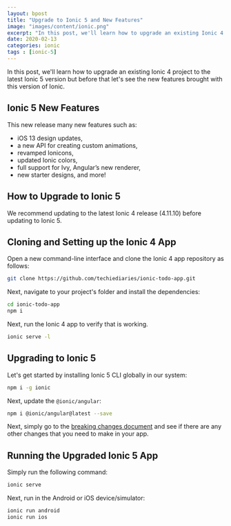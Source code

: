 ```yaml
---
layout: bpost
title: "Upgrade to Ionic 5 and New Features"
image: "images/content/ionic.png"
excerpt: "In this post, we'll learn how to upgrade an existing Ionic 4 project to the latest Ionic 5 version but before that let's see the new features brought with this version of Ionic" 
date: 2020-02-13 
categories: ionic
tags : [ionic-5]
---
```



In this post, we'll learn how to upgrade an existing Ionic 4 project to the latest Ionic 5 version but before that let's see the new features brought with this version of Ionic.

## Ionic 5 New Features

This new release many new features such as:

- iOS 13 design updates, 
- a new API for creating custom animations, 
- revamped Ionicons, 
- updated Ionic colors, 
- full support for Ivy, Angular’s new renderer, 
- new starter designs, and more!

## How to Upgrade to Ionic 5

We recommend updating to the latest Ionic 4 release (4.11.10) before updating to Ionic 5.

## Cloning and Setting up the Ionic 4 App 


Open a new command-line interface and clone the Ionic 4 app repository as follows:

```bash
git clone https://github.com/techiediaries/ionic-todo-app.git
```

Next, navigate to your project's folder and install the dependencies:

```bash
cd ionic-todo-app
npm i
```

Next, run the Ionic 4 app to verify that is working.

```bash
ionic serve -l
```


## Upgrading to Ionic 5

Let's get started by installing Ionic 5 CLI globally in our system:

```bash
npm i -g ionic
```

Next, update the `@ionic/angular`:

```bash
npm i @ionic/angular@latest --save
```

Next, simply go to the [breaking changes document](https://github.com/ionic-team/ionic/blob/master/BREAKING.md) and see if there are any other changes that you need to make in your app.



## Running the Upgraded Ionic 5 App


Simply run the following command:

```bash
ionic serve 
```

Next, run in the Android or iOS device/simulator:

```bash
ionic run android
ionic run ios
```



